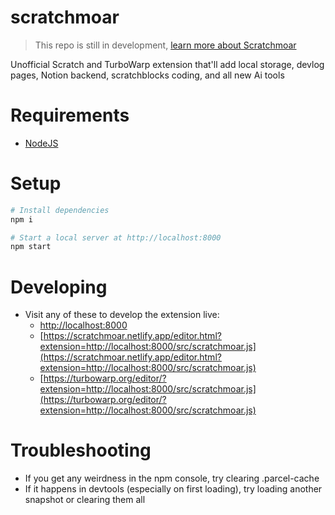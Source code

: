 # scratchmoar
> This repo is still in development, [learn more about Scratchmoar](https://zenmoar.super.site/projects/scratchmoar)

Unofficial Scratch and TurboWarp extension that'll add local storage, devlog pages, Notion backend, scratchblocks coding, and all new Ai tools

# Requirements
- [NodeJS](https://nodejs.org/en/download/)

# Setup
```bash
# Install dependencies
npm i

# Start a local server at http://localhost:8000
npm start
```

# Developing
- Visit any of these to develop the extension live:
  - [http://localhost:8000](http://localhost:8000)
  - [https://scratchmoar.netlify.app/editor.html?extension=http://localhost:8000/src/scratchmoar.js](https://scratchmoar.netlify.app/editor.html?extension=http://localhost:8000/src/scratchmoar.js)
  - [https://turbowarp.org/editor/?extension=http://localhost:8000/src/scratchmoar.js](https://turbowarp.org/editor/?extension=http://localhost:8000/src/scratchmoar.js)

# Troubleshooting
- If you get any weirdness in the npm console, try clearing .parcel-cache
- If it happens in devtools (especially on first loading), try loading another snapshot or clearing them all